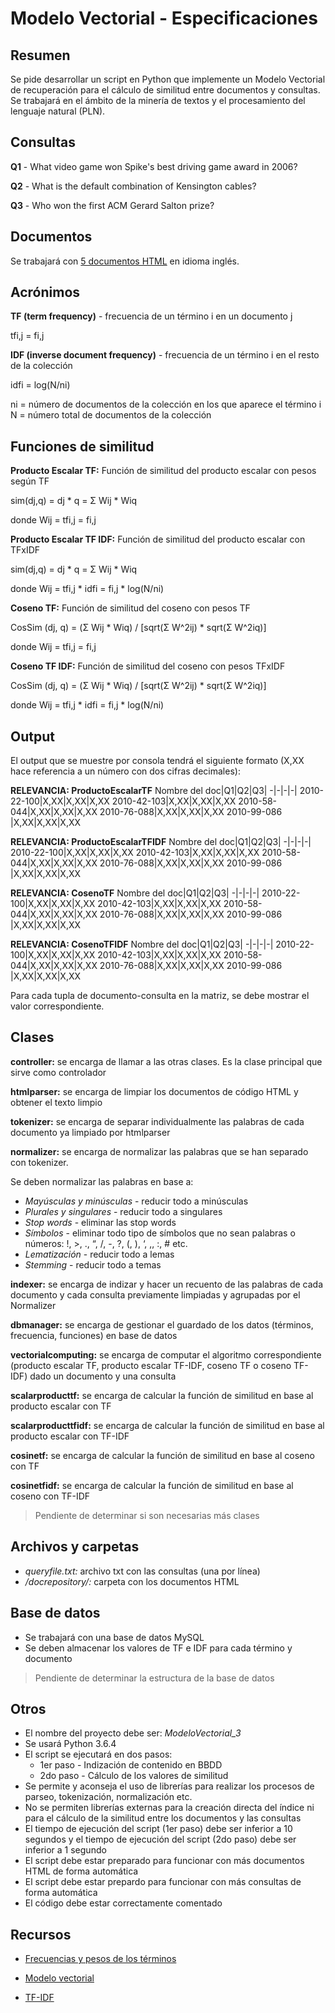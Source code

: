 # Modelo Vectorial - Especificaciones

## Resumen

Se pide desarrollar un script en Python que implemente un Modelo Vectorial de recuperación para el cálculo de similitud entre documentos y consultas. Se trabajará en el ámbito de la minería de textos y el procesamiento del lenguaje natural (PLN).

## Consultas

**Q1** - What video game won Spike's best driving game award in 2006?

**Q2** - What is the default combination of Kensington cables?

**Q3** - Who won the first ACM Gerard Salton prize?

## Documentos

Se trabajará con [5 documentos HTML](https://github.com/FCLatorre/RAIvectorial/tree/develop/docrepository) en idioma inglés.

## Acrónimos

**TF (term frequency)** - frecuencia de un término i en un documento j

tfi,j = fi,j

**IDF (inverse document frequency)** - frecuencia de un término i en el resto de la colección

idfi = log(N/ni)

ni = número de documentos de la colección en los que aparece el término i
N = número total de documentos de la colección

## Funciones de similitud

**Producto Escalar TF:** Función de similitud del producto escalar con pesos según TF

sim(dj,q) = dj * q =  Σ Wij * Wiq

donde Wij = tfi,j = fi,j

**Producto Escalar TF IDF:** Función de similitud del producto escalar con TFxIDF

sim(dj,q) = dj * q =  Σ Wij * Wiq

donde Wij = tfi,j * idfi = fi,j * log(N/ni)

**Coseno TF:** Función de similitud del coseno con pesos TF

CosSim (dj, q) = (Σ Wij * Wiq) / [sqrt(Σ W^2ij) * sqrt(Σ W^2iq)]

donde Wij = tfi,j = fi,j

**Coseno TF IDF:** Función de similitud del coseno con pesos TFxIDF

CosSim (dj, q) = (Σ Wij * Wiq) / [sqrt(Σ W^2ij) * sqrt(Σ W^2iq)]

donde Wij = tfi,j * idfi = fi,j * log(N/ni)

## Output

El output que se muestre por consola tendrá el siguiente formato (X,XX hace referencia a un número con dos cifras decimales):

**RELEVANCIA: ProductoEscalarTF**
Nombre del doc|Q1|Q2|Q3|
-|-|-|-|
2010-22-100|X,XX|X,XX|X,XX
2010-42-103|X,XX|X,XX|X,XX
2010-58-044|X,XX|X,XX|X,XX
2010-76-088|X,XX|X,XX|X,XX
2010-99-086	|X,XX|X,XX|X,XX

**RELEVANCIA: ProductoEscalarTFIDF**
Nombre del doc|Q1|Q2|Q3|
-|-|-|-|
2010-22-100|X,XX|X,XX|X,XX
2010-42-103|X,XX|X,XX|X,XX
2010-58-044|X,XX|X,XX|X,XX
2010-76-088|X,XX|X,XX|X,XX
2010-99-086	|X,XX|X,XX|X,XX

**RELEVANCIA: CosenoTF**
Nombre del doc|Q1|Q2|Q3|
-|-|-|-|
2010-22-100|X,XX|X,XX|X,XX
2010-42-103|X,XX|X,XX|X,XX
2010-58-044|X,XX|X,XX|X,XX
2010-76-088|X,XX|X,XX|X,XX
2010-99-086	|X,XX|X,XX|X,XX

**RELEVANCIA: CosenoTFIDF**
Nombre del doc|Q1|Q2|Q3|
-|-|-|-|
2010-22-100|X,XX|X,XX|X,XX
2010-42-103|X,XX|X,XX|X,XX
2010-58-044|X,XX|X,XX|X,XX
2010-76-088|X,XX|X,XX|X,XX
2010-99-086	|X,XX|X,XX|X,XX

Para cada tupla de documento-consulta en la matriz, se debe mostrar el valor correspondiente.

## Clases

**controller:** se encarga de llamar a las otras clases. Es la clase principal que sirve como controlador

**htmlparser:** se encarga de limpiar los documentos de código HTML y obtener el texto limpio

**tokenizer:** se encarga de separar individualmente las palabras de cada documento ya limpiado por htmlparser

**normalizer:** se encarga de normalizar las palabras que se han separado con tokenizer.

Se deben normalizar las palabras en base a:

* *Mayúsculas y minúsculas* - reducir todo a minúsculas
* *Plurales y singulares* - reducir todo a singulares
* *Stop words* - eliminar las stop words
* *Símbolos* - eliminar todo tipo de símbolos que no sean palabras o números: !, >, ., “, /, -, ?, (, ), ‘, ,, :, # etc.
* *Lematización* - reducir todo a lemas
* *Stemming* - reducir todo a temas

**indexer:** se encarga de indizar y hacer un recuento de las palabras de cada documento y cada consulta previamente limpiadas y agrupadas por el Normalizer

**dbmanager:** se encarga de gestionar el guardado de los datos (términos, frecuencia, funciones) en base de datos

**vectorialcomputing:** se encarga de computar el algoritmo correspondiente (producto escalar TF, producto escalar TF-IDF, coseno TF o coseno TF-IDF) dado un documento y una consulta

**scalarproducttf:** se encarga de calcular la función de similitud en base al producto escalar con TF

**scalarproducttfidf:** se encarga de calcular la función de similitud en base al producto escalar con TF-IDF

**cosinetf:** se encarga de calcular la función de similitud en base al coseno con TF

**cosinetfidf:** se encarga de calcular la función de similitud en base al coseno con TF-IDF

> Pendiente de determinar si son necesarias más clases

## Archivos y carpetas

* *queryfile.txt:* archivo txt con las consultas (una por línea)
* */docrepository/:* carpeta con los documentos HTML

## Base de datos

* Se trabajará con una base de datos MySQL
* Se deben almacenar los valores de TF e IDF para cada término y documento

> Pendiente de determinar la estructura de la base de datos

## Otros

* El nombre del proyecto debe ser: *ModeloVectorial_3*
* Se usará Python 3.6.4
* El script se ejecutará en dos pasos:
	* 1er paso - Indización de contenido en BBDD
	* 2do paso - Cálculo de los valores de similitud
* Se permite y aconseja el uso de librerías para realizar los procesos de parseo, tokenización, normalización etc.
* No se permiten librerías externas para la creación directa del índice ni para el cálculo de la similitud entre los documentos y las consultas
* El tiempo de ejecución del script (1er paso) debe ser inferior a 10 segundos y el tiempo de ejecución del script (2do paso) debe ser inferior a 1 segundo
* El script debe estar preparado para funcionar con más documentos HTML de forma automática
* El script debe estar prepardo para funcionar con más consultas de forma automática
* El código debe estar correctamente comentado

## Recursos

* [Frecuencias y pesos de los términos](http://ccdoc-tecnicasrecuperacioninformacion.blogspot.com.es/2012/11/frecuencias-y-pesos-de-los-terminos-de.html)

* [Modelo vectorial](http://ccdoc-tecnicasrecuperacioninformacion.blogspot.com.es/2012/12/modelo-vectorial.html)

* [TF-IDF](https://es.wikipedia.org/wiki/Tf-idf)